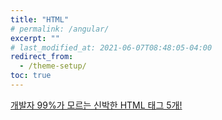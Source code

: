 ```yaml
---
title: "HTML"
# permalink: /angular/
excerpt: ""
# last_modified_at: 2021-06-07T08:48:05-04:00
redirect_from:
  - /theme-setup/
toc: true
---
```


[개발자 99%가 모르는 신박한 HTML 태그 5개!](https://www.youtube.com/watch?v=EMOlLLTAZMs)